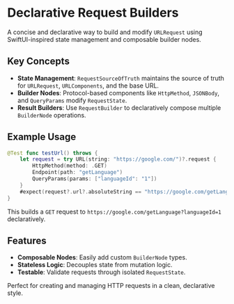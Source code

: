 # Declarative Request Builders

A concise and declarative way to build and modify `URLRequest` using SwiftUI-inspired state management and composable builder nodes.

## Key Concepts

- **State Management**: `RequestSourceOfTruth` maintains the source of truth for `URLRequest`, `URLComponents`, and the base URL.
- **Builder Nodes**: Protocol-based components like `HttpMethod`, `JSONBody`, and `QueryParams` modify `RequestState`.
- **Result Builders**: Use `RequestBuilder` to declaratively compose multiple `BuilderNode` operations.

## Example Usage

```swift
@Test func testUrl() throws {
    let request = try URL(string: "https://google.com/")?.request {
        HttpMethod(method: .GET)
        Endpoint(path: "getLanguage")
        QueryParams(params: ["languageId": "1"])
    }
    #expect(request?.url?.absoluteString == "https://google.com/getLanguage?languageId=1")
}
```

This builds a `GET` request to `https://google.com/getLanguage?languageId=1` declaratively.

## Features
- **Composable Nodes**: Easily add custom `BuilderNode` types.
- **Stateless Logic**: Decouples state from mutation logic.
- **Testable**: Validate requests through isolated `RequestState`.

Perfect for creating and managing HTTP requests in a clean, declarative style.
